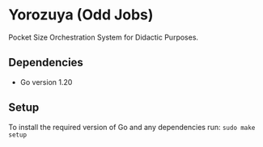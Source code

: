 # Yorozuya (Odd Jobs)

Pocket Size Orchestration System for Didactic Purposes.

## Dependencies

- Go version 1.20

## Setup

To install the required version of Go and any dependencies run:
`sudo make setup`
